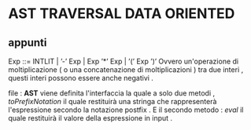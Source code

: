 
# AST TRAVERSAL DATA ORIENTED
## appunti



Exp ::= INTLIT | ’-’ Exp | Exp ’*’ Exp | ’(’ Exp ’)’
Ovvero un'operazione di moltiplicazione ( o una concatenazione di moltiplicazioni ) tra due interi , questi interi possono essere anche negativi .


file : **AST**  viene definita l'interfaccia la quale a solo due metodi , *toPrefixNotation* il quale restituirà una stringa che rappresenterà l'espressione secondo la notazione postfix . E il secondo metodo : *eval* il quale restituirà il valore della espressione in input .

